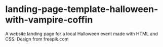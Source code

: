# landing-page-template-halloween-with-vampire-coffin
A website landing page for a local Halloween event made with HTML and CSS. Design from freepik.com
